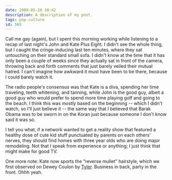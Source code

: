```yaml
---
date: 2009-05-26 10:42
description: A description of my post.
tags: pop-culture
id: 565
---
```

Call me gay (again), but I spent this morning working while listening to a recap of last night's John and Kate Plus Eight.  I didn't see the whole thing, but I caught the cringe-inducing last ten minutes, where they sat untouching on their standard small sofa.  I didn't know at the time that it has only been a couple of weeks since they actually sat in front of the camera, throwing back and forth comments that just barely veiled their mutual hatred.  I can't imagine how awkward it must have been to be there, because I could barely watch it.

The radio people's consensus was that Kate is a diva, spending her time traveling, teeth whitening, and tanning, while John is the good guy, albeit a good guy who would prefer to spend more time playing golf and going to the beach.  I think this was mostly based on the beginning -- which I didn't watch, so I'll just believe it -- the same way that I believed that Barak Obama was to be sworn in on the Koran just because someone I don't know said it was so.
<!--more-->
I tell you what, if a network wanted to get a reality show that featured a healthy dose of cute kid stuff punctuated by parents on each others' nerves, they should find homes with three year olds who are doing major remodeling.  Not that I speak from experience or anything; I just think that might make for good TV.

One more note:  Kate now sports the "reverse mullet" hairstyle, which we first observed on Dewey Coulon by <a href="http://incoherentblog.com" target="_blank">Tyler</a>.  Business in back, party in the front.  Ohhh yeah.
